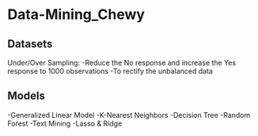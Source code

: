 # Data-Mining_Chewy

## Datasets

Under/Over Sampling:
-Reduce the No response and increase the Yes response to 1000 observations
-To rectify the unbalanced data

## Models

-Generalized Linear Model 
-K-Nearest Neighbors
-Decision Tree
-Random Forest
-Text Mining
-Lasso & Ridge


